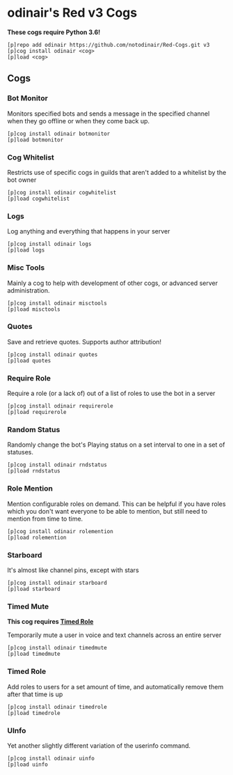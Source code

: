 # odinair's Red v3 Cogs

**These cogs require Python 3.6!**

```
[p]repo add odinair https://github.com/notodinair/Red-Cogs.git v3
[p]cog install odinair <cog>
[p]load <cog>
```

## Cogs

### Bot Monitor

Monitors specified bots and sends a message in the specified channel when they go offline or when they come back up.

```
[p]cog install odinair botmonitor
[p]load botmonitor
```

### Cog Whitelist

Restricts use of specific cogs in guilds that aren't added to a whitelist by the bot owner

```
[p]cog install odinair cogwhitelist
[p]load cogwhitelist
```

### Logs

Log anything and everything that happens in your server

```
[p]cog install odinair logs
[p]load logs
```

### Misc Tools

Mainly a cog to help with development of other cogs, or advanced server administration.

```
[p]cog install odinair misctools
[p]load misctools
```

### Quotes

Save and retrieve quotes. Supports author attribution!

```
[p]cog install odinair quotes
[p]load quotes
```

### Require Role

Require a role (or a lack of) out of a list of roles to use the bot in a server

```
[p]cog install odinair requirerole
[p]load requirerole
```

### Random Status

Randomly change the bot's Playing status on a set interval to one in a set of statuses.

```
[p]cog install odinair rndstatus
[p]load rndstatus
```

### Role Mention

Mention configurable roles on demand.
This can be helpful if you have roles which you don't want everyone to be able to mention, but still need to mention from time to time.

```
[p]cog install odinair rolemention
[p]load rolemention
```

### Starboard

It's almost like channel pins, except with stars

```
[p]cog install odinair starboard
[p]load starboard
```

### Timed Mute

**This cog requires [Timed Role](#timed-role)**

Temporarily mute a user in voice and text channels across an entire server

```
[p]cog install odinair timedmute
[p]load timedmute
```

### Timed Role

Add roles to users for a set amount of time, and automatically remove them after that time is up

```
[p]cog install odinair timedrole
[p]load timedrole
```

### UInfo

Yet another slightly different variation of the userinfo command.

```
[p]cog install odinair uinfo
[p]load uinfo
```
